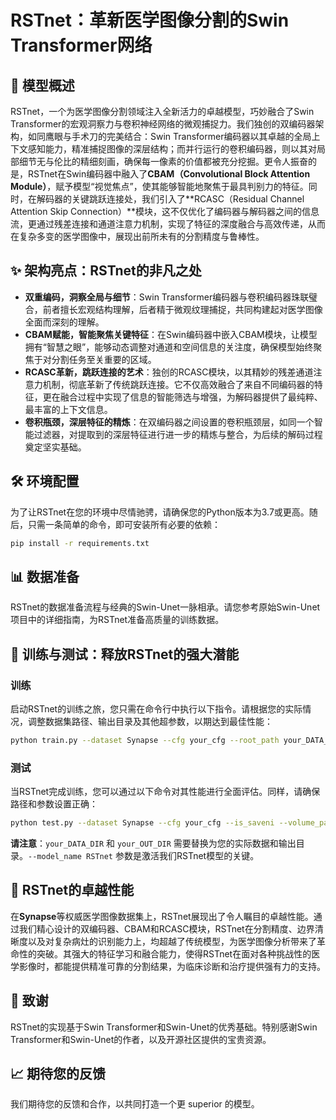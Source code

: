 # RSTnet：革新医学图像分割的Swin Transformer网络

## 🚀 模型概述

RSTnet，一个为医学图像分割领域注入全新活力的卓越模型，巧妙融合了Swin Transformer的宏观洞察力与卷积神经网络的微观捕捉力。我们独创的双编码器架构，如同鹰眼与手术刀的完美结合：Swin Transformer编码器以其卓越的全局上下文感知能力，精准捕捉图像的深层结构；而并行运行的卷积编码器，则以其对局部细节无与伦比的精细刻画，确保每一像素的价值都被充分挖掘。更令人振奋的是，RSTnet在Swin编码器中融入了**CBAM（Convolutional Block Attention Module）**，赋予模型“视觉焦点”，使其能够智能地聚焦于最具判别力的特征。同时，在解码器的关键跳跃连接处，我们引入了**RCASC（Residual Channel Attention Skip Connection）**模块，这不仅优化了编码器与解码器之间的信息流，更通过残差连接和通道注意力机制，实现了特征的深度融合与高效传递，从而在复杂多变的医学图像中，展现出前所未有的分割精度与鲁棒性。

## ✨ 架构亮点：RSTnet的非凡之处

*   **双重编码，洞察全局与细节**：Swin Transformer编码器与卷积编码器珠联璧合，前者擅长宏观结构理解，后者精于微观纹理捕捉，共同构建起对医学图像全面而深刻的理解。
*   **CBAM赋能，智能聚焦关键特征**：在Swin编码器中嵌入CBAM模块，让模型拥有“智慧之眼”，能够动态调整对通道和空间信息的关注度，确保模型始终聚焦于对分割任务至关重要的区域。
*   **RCASC革新，跳跃连接的艺术**：独创的RCASC模块，以其精妙的残差通道注意力机制，彻底革新了传统跳跃连接。它不仅高效融合了来自不同编码器的特征，更在融合过程中实现了信息的智能筛选与增强，为解码器提供了最纯粹、最丰富的上下文信息。
*   **卷积瓶颈，深层特征的精炼**：在双编码器之间设置的卷积瓶颈层，如同一个智能过滤器，对提取到的深层特征进行进一步的精炼与整合，为后续的解码过程奠定坚实基础。

## 🛠️ 环境配置

为了让RSTnet在您的环境中尽情驰骋，请确保您的Python版本为3.7或更高。随后，只需一条简单的命令，即可安装所有必要的依赖：

```bash
pip install -r requirements.txt
```

## 📊 数据准备

RSTnet的数据准备流程与经典的Swin-Unet一脉相承。请您参考原始Swin-Unet项目中的详细指南，为RSTnet准备高质量的训练数据。

## 🚀 训练与测试：释放RSTnet的强大潜能

### 训练

启动RSTnet的训练之旅，您只需在命令行中执行以下指令。请根据您的实际情况，调整数据集路径、输出目录及其他超参数，以期达到最佳性能：

```bash
python train.py --dataset Synapse --cfg your_cfg --root_path your_DATA_DIR --max_epochs 150 --output_dir your_OUT_DIR  --img_size 224 --base_lr 0.05 --batch_size 24 --model_name RSTnet
```

### 测试

当RSTnet完成训练，您可以通过以下命令对其性能进行全面评估。同样，请确保路径和参数设置正确：

```bash
python test.py --dataset Synapse --cfg your_cfg --is_saveni --volume_path your_DATA_DIR --output_dir your_OUT_DIR --max_epoch 150 --base_lr 0.05 --img_size 224 --batch_size 24 --model_name RSTnet
```

**请注意**：`your_DATA_DIR` 和 `your_OUT_DIR` 需要替换为您的实际数据和输出目录。`--model_name RSTnet` 参数是激活我们RSTnet模型的关键。

## 🌟 RSTnet的卓越性能

在**Synapse**等权威医学图像数据集上，RSTnet展现出了令人瞩目的卓越性能。通过我们精心设计的双编码器、CBAM和RCASC模块，RSTnet在分割精度、边界清晰度以及对复杂病灶的识别能力上，均超越了传统模型，为医学图像分析带来了革命性的突破。其强大的特征学习和融合能力，使得RSTnet在面对各种挑战性的医学影像时，都能提供精准可靠的分割结果，为临床诊断和治疗提供强有力的支持。

## 📝 致谢

RSTnet的实现基于Swin Transformer和Swin-Unet的优秀基础。特别感谢Swin Transformer和Swin-Unet的作者，以及开源社区提供的宝贵资源。


## 📈 期待您的反馈
我们期待您的反馈和合作，以共同打造一个更 superior 的模型。


